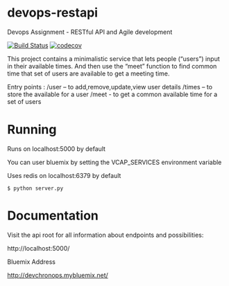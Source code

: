 # devops-restapi
Devops Assignment - RESTful API and Agile development

[![Build Status](https://travis-ci.org/rachitmehrotra1/devops-restapi.svg?branch=master)](https://travis-ci.org/rachitmehrotra1/devops-restapi)
[![codecov](https://codecov.io/gh/rachitmehrotra1/devops-restapi/branch/master/graph/badge.svg)](https://codecov.io/gh/rachitmehrotra1/devops-restapi)

This project contains a minimalistic service that lets people (“users”) input in their available times. And then use the “meet” function to find common time that set of users are available to get a meeting time.

Entry points :
/user – to add,remove,update,view user details
/times – to store the available for a user
/meet -  to get a common available time for a set of users

# Running
Runs on localhost:5000 by default

You can user bluemix by setting the VCAP_SERVICES environment variable 

Uses redis on localhost:6379 by default
```
$ python server.py
```

# Documentation

Visit the api root for all information about endpoints and possibilities:

http://localhost:5000/

Bluemix Address 

http://devchronops.mybluemix.net/


